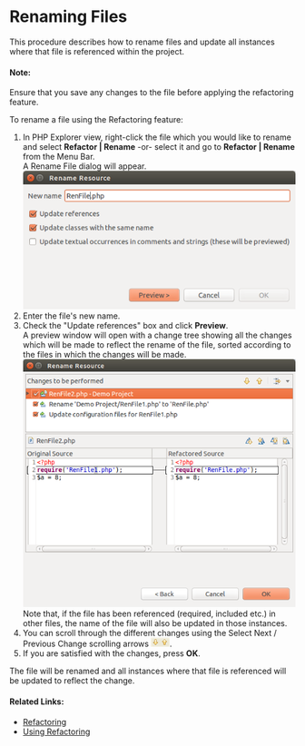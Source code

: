# Renaming Files

<!--context:renaming_files-->

This procedure describes how to rename files and update all instances where that file is referenced within the project.

<!--note-start-->

#### Note:

Ensure that you save any changes to the file before applying the refactoring feature.

<!--note-end-->

<!--ref-start-->

To rename a file using the Refactoring feature:

1. In PHP Explorer view, right-click the file which you would like to rename and select **Refactor | Rename** -or- select it and go to **Refactor | Rename** from the Menu Bar.  
   A Rename File dialog will appear.
   ![refactor_rename_dialog.png](images/refactor_rename_dialog.png "Rename File dialog")
2. Enter the file's new name.
3. Check the "Update references" box and click **Preview**.  
   A preview window will open with a change tree showing all the changes which will be made to reflect the rename of the file, sorted according to the files in which the changes will be made.
   ![refactor_rename_file_preview.png](images/refactor_rename_file_preview.png "Rename File change tree")  
   Note that, if the file has been referenced (required, included etc.) in other files, the name of the file will also be updated in those instances.
4. You can scroll through the different changes using the Select Next / Previous Change scrolling arrows ![scroll_arrows.png](images/scroll_arrows.png "scrolling arrows").
5. If you are satisfied with the changes, press **OK**.

The file will be renamed and all instances where that file is referenced will be updated to reflect the change.

<!--ref-end-->

<!--links-start-->

#### Related Links:

 * [Refactoring](../../016-concepts/076-refactoring.md)
 * [Using Refactoring](000-index.md)

<!--links-end-->